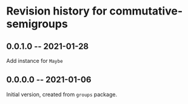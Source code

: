 # Revision history for commutative-semigroups

## 0.0.1.0 -- 2021-01-28

Add instance for `Maybe`

## 0.0.0.0 -- 2021-01-06

Initial version, created from `groups` package.

